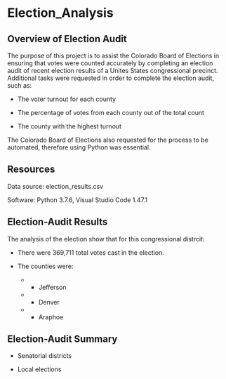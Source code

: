 # Election_Analysis

## Overview of Election Audit

The purpose of this project is to assist the Colorado Board of Elections in ensuring that votes were counted accurately by completing an election audit of recent election results of a Unites States congressional precinct. Additional tasks were requested in order to complete the election audit, such as:

- The voter turnout for each county

- The percentage of votes from each county out of the total count

- The county with the highest turnout

The Colorado Board of Elections also requested for the process to be automated, therefore using Python was essential. 

## Resources

Data source: election_results.csv

Software: Python 3.7.6, Visual Studio Code 1.47.1

## Election-Audit Results

The analysis of the election show that for this congressional distrcit: 

- There were 369,711 total votes cast in the election.

* The counties were:

  * * Jefferson
  
  * * Denver
  
  * * Araphoe



## Election-Audit Summary

- Senatorial districts

- Local elections
